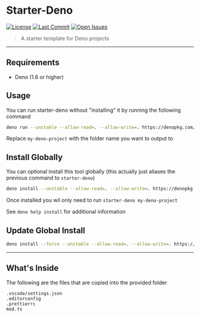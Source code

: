 # Starter-Deno

[![License][license-img]](https://github.com/astraloverflow/starter-deno/blob/master/LICENSE)
[![Last Commit][last-commit-img]](https://github.com/astraloverflow/starter-deno/commits/master)
[![Open Issues][issues-img]](https://github.com/astraloverflow/starter-deno/issues)

> A starter template for Deno projects

---

## Requirements

- Deno (1.6 or higher)

## Usage

You can run starter-deno without "installing" it by running the following command

```bash
deno run --unstable --allow-read=. --allow-write=. https://denopkg.com/astraloverflow/starter-deno/cli.ts my-deno-project
```

Replace `my-deno-project` with the folder name you want to output to

## Install Globally

You can optional install this tool globally (this actually just aliases the previous command to `starter-deno`)

```bash
deno install --unstable --allow-read=. --allow-write=. https://denopkg.com/astraloverflow/starter-deno/cli.ts
```

Once installed you wil only need to run `starter-deno my-deno-project`

See `deno help install` for additional information

## Update Global Install

```bash
deno install --force --unstable --allow-read=. --allow-write=. https://denopkg.com/astraloverflow/starter-deno/cli.ts
```

---

## What's Inside

The following are the files that are copied into the provided folder

```text
.vscode/settings.json
.editorconfig
.prettierrc
mod.ts
```

[license-img]: https://img.shields.io/github/license/astraloverflow/starter-deno.svg
[last-commit-img]: https://img.shields.io/github/last-commit/astraloverflow/starter-deno.svg
[issues-img]: https://img.shields.io/github/issues-raw/astraloverflow/starter-deno.svg
